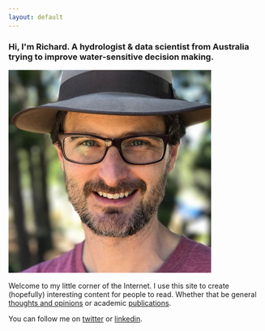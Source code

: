 ```yaml
---
layout: default
---
```


### Hi, I'm Richard. A hydrologist & data scientist from Australia trying to improve water-sensitive decision making.

![Richard](/images/richard-medium.jpg)

Welcome to my little corner of the Internet. I use this site to create (hopefully) interesting content for people to read. Whether that be general [thoughts and opinions](/writing) or academic [publications](/publications).

You can follow me on [twitter](https://twitter.com/richardlaugesen) or [linkedin](https://www.linkedin.com/in/richardlaugesen/).

